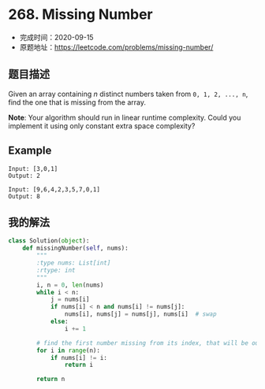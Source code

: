 # 268. Missing Number

- 完成时间：2020-09-15
- 原题地址：https://leetcode.com/problems/missing-number/

## 题目描述

Given an array containing *n* distinct numbers taken from `0, 1, 2, ..., n`, find the one that is missing from the array.

**Note**:
Your algorithm should run in linear runtime complexity. Could you implement it using only constant extra space complexity?

## Example

```
Input: [3,0,1]
Output: 2
```



```
Input: [9,6,4,2,3,5,7,0,1]
Output: 8
```

## 我的解法

```python
class Solution(object):
    def missingNumber(self, nums):
        """
        :type nums: List[int]
        :rtype: int
        """
        i, n = 0, len(nums)
        while i < n:
            j = nums[i]
            if nums[i] < n and nums[i] != nums[j]:
                nums[i], nums[j] = nums[j], nums[i]  # swap
            else:
                i += 1

        # find the first number missing from its index, that will be our required number
        for i in range(n):
            if nums[i] != i:
                return i

        return n

```

